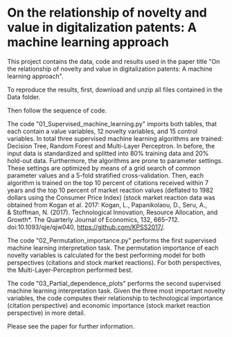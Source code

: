# On the relationship of novelty and value in digitalization patents: A machine learning approach

This project contains the data, code and results used in the paper title "On the relationship of novelty and value in digitalization patents: A machine learning approach".

To reproduce the results, first, download and unzip all files contained in the Data folder.

Then follow the sequence of code.

The code "01_Supervised_machine_learning.py" imports both tables, that each contain a value variables, 12 novelty variables, and 15 control variables. In total three supervised machine learning algorithms are trained: Decision Tree, Random Forest and Multi-Layer Perceptron. In before, the input data is standardized and splitted into 80% training data and 20% hold-out data. Furthermore, the algorithms are prone to parameter settings. These settings are optimized by means of a grid search of common parameter values and a 5-fold stratified cross-validation. Then, each algorithm is trained on the top 10 percent of citations received within 7 years and the top 10 percent of market reaction values (deflated to 1982 dollars using the Consumer Price Index) (stock market reaction data was obtained from Kogan et al. 2017: Kogan, L., Papanikolaou, D., Seru, A., & Stoffman, N. (2017). Technological Innovation, Resource Allocation, and Growth*. The Quarterly Journal of Economics, 132, 665–712. doi:10.1093/qje/qjw040, https://github.com/KPSS2017/.

The code "02_Permutation_importance.py" performs the first supervised machine learning interpretation task. The permutation importance of each novelty variables is calculated for the best performing model for both perspectives (citations and stock market reactions). For both perspectives, the Multi-Layer-Perceptron performed best. 

The code "03_Partial_dependence_plots" performs the second supervised machine learning interpretation task. Given the three most important novelty variables, the code computes their relationship to technological importance (citation perspective) and economic importance (stock market reaction perspective) in more detail. 

Please see the paper for further information.

